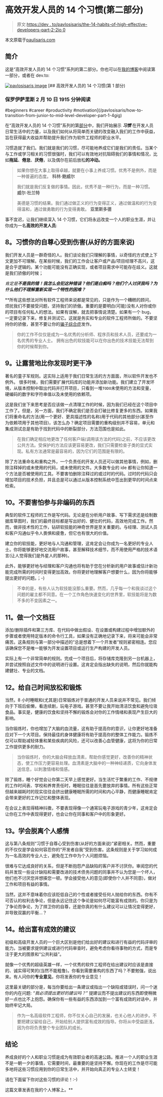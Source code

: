 # 高效开发人员的 14 个习惯(第二部分)

> 原文:[https://dev . to/pavlosisaris/the-14-habits-of-high-effective-developers-part-2-2io 0](https://dev.to/pavlosisaris/the-14-habits-of-highly-effective-developers-part-2-2io0)

本文原载于[paulisaris.com](https://paulisaris.com/the-14-habits-of-highly-effective-developers-part-2/)

## [](#introduction)简介

这是“高效开发人员的 14 个习惯”系列的第二部分。你也可以在[我的博客](https://paulisaris.com/the-14-habits-of-highly-effective-developers-part-1/)中阅读第一部分，或者在 dev.to:

[![pavlosisaris image](../Images/645ccd0d16c2a405ceec6feb0688bc57.png)](/pavlosisaris) [## 高效开发人员的 14 个习惯(第 1 部分)

### 保罗伊萨里斯 2 月 10 日 1915 分钟阅读

#beginners #career #productivity #motivation](/pavlosisaris/how-to-transition-from-junior-to-mid-level-developer-part-1-4gig)

在“高效开发人员的 14 个习惯”系列的第[部分](https://dev.to/pavlosisaris/how-to-transition-from-junior-to-mid-level-developer-part-1-4gig)中，我们开始展示 ***习惯*** 在开发人员日常生活中的力量，以及我们如何从将简单而关键的改变融入我们的工作中获益，旨在获得最大收益并帮助提升我们作为软件工程师的职业水平。

习惯造就了我们。我们就是我们的习惯，尽可能地养成它们是我们的责任。当某个与工作或学习相关的习惯很强时，我们可以有效地对抗阻碍我们的事情和情况，比如**拖延**、**倦怠**、**厌倦**，以及偶尔在前后放松**的冲动。**

> 如果你想在大事上取得卓越，就要在小事上养成习惯。优秀不是例外，而是一种普遍的态度。
> **科林·鲍威尔**
> 
> 我们就是我们反复做的事情。因此，优秀不是一种行为，而是一种习惯。
> **威尔·杜兰特**
> 
> 美德是习惯的结果。我们通过做正义的行为变得正义，通过做温和的行为变得温和，通过做勇敢的行为变得勇敢。
> **亚里斯多德**

事不宜迟，让我们继续深入 14 个习惯，它们将永远改变一个人的职业生涯，并让你成为一名**高效的开发人员**:

## [](#8-get-used-to-having-your-pride-hurt-in-a-good-sense)8。习惯你的自尊心受到伤害(从好的方面来说)

我们开发人员是一群奇怪的人。我们谈论我们只理解的事情，以奇怪的方式使上下文更加不可理解。在某些时候，我们的工作会让客户或产品/项目经理不高兴，这是合乎逻辑的。某个功能可能没有正确实现，或者项目需求中可能存在歧义。这就是我们骄傲的时候；

*肯定是**不是我的错！我怎么会犯这种错误？他们是白痴吗？他们个人讨厌我吗？为什么他们不理解重新实现一个特性的困难？***

 **所有这些想法对所有软件工程师来说都是常见的，只是作为一个糟糕的顾问，烦扰我们不要接受问题，坚持我们的骄傲。重要的是要明白(可能)没有人对你或你的项目有任何私人的想法。如果有误解，就去把事情说清楚。如果有一个 bug，一定要记录下来，修复并测试它。这就是务实和专业的软件工程师所做的。不要坚持你的骄傲，甚至不要让你的[骗子综合症](https://en.wikipedia.org/wiki/Impostor_syndrome)发作。

> 你的工作不仅仅是成为一名优秀的分析师、程序员和技术人员，还要成为一名优秀的专业人士。
> 拥有出色的软技能可以在你出色的技术技能无法帮到你的时候帮到你。

## [](#9-leave-the-campground-cleaner-than-you-found-it)9。让露营地比你发现时更干净

著名的童子军规则。这实际上适用于我们日常生活的方方面面，所以软件开发也不例外。
很多时候，我们需要扩展代码库的功能并添加新功能。我们建立了开发环境，从版本控制中取出代码并打开项目，只看到一堆`TODO`未使用的方法和变量，硬编码的数字和字符串值以及未使用的依赖项。

这是我们坐下来思考是否应该做一点清理工作的时候，因为我们已经在这个项目中工作了。但是，另一方面，我们不确定我们是否会打破比修复更多的东西。如果我们将重命名的方法(用一个更好、更具描述性的名称)用于代码的其他部分(甚至作为依赖项用于其他项目)，该怎么办？确定项目需要的重构级别并不容易，单元和集成测试总是有助于找到代码中的断裂部分，方法范围也是如此。

> 在我们确定相应地更改了任何客户端(调用该方法的代码)之前，不应该更改公共方法。受保护的方法应该更容易更改，我们只需要检查子类的显式实现。私有方法通常是最容易的，因为它们的范围是有限的。

除了方法重命名和重构之外，一个负责任的开发人员还可以做其他事情，例如，删除注释掉的或未使用的代码，或未使用的文件。大多数专业的 ide 都有让你知道一个方法是否被使用的工具。不要害怕删除注释过的或过时的代码。过时的代码只会增加项目的技术负担，并且总是可以通过从版本控制系统中签出到更早的时间点来检索。

## [](#10-dont-be-afraid-to-be-involved-in-noncoding-stuff)10。不要害怕参与非编码的东西

典型的软件工程师的工作是写代码。无论是在分析用户故事、写下需求还是绘制数据库草图时，我们的最终目标都是写出好的、健壮的代码，高效地完成工作。然而，做非技术性的工作，钻研软技能的神奇世界是至关重要的。与经理、测试人员和客户沟通似乎令人畏惧和疲惫，但它也有很大的价值。

建立你的软技能，更好地与人沟通和管理，这肯定会让你成为一名更好的专业人士。你将能够更好地交流用户故事，甚至解释技术细节，而不用使用严格的技术语言(让人觉得我们是外星人的那种)。

此外，能够更好地与经理和客户沟通也将有助于您在分析新的用户故事或估计新功能完成所需的时间时变得更加高效。你将更好地理解客户想要什么，因为你将能够提出更好的问题。；-)

> 不幸的是，有些人认为软技能没那么重要。然而，几乎每一个和我谈过这个问题的雇主都不同意。在一个工作角色快速变化的世界里，软技能将是为数不多的不变因素之一。

## [](#11-be-a-documentation-freak)11。做一个文档狂

添加/删除插件和第三方库、在代码中做出假设、在设置或构建过程中增加额外的步骤或者使用特定版本的命令行工具，如果没有正确地记录下来，将来可能会非常痛苦。这条规则与第一部分中描述的“总是想着下一个开发者”规则紧密相连。您应该确保您不是唯一能够为开发设置项目或运行生产构建的开发人员。

实际上有一个非常简单的规则。完成一个项目后，将存储库克隆到另一台机器上，并尝试按照自述文件中的说明进行设置。这肯定会指出缺失的说明，然后你就能构建健壮、专业的文档。

## [](#12-give-yourself-time-to-relax-and-exercise)12。给自己时间放松和锻炼

当然，8 小时睡眠和(尤其是)日常锻炼对于普通的开发人员来说并不常见。我们倾向于下班后偷懒，看连续剧，玩电子游戏。甚至不要让我开始清洁饮食和避免垃圾食品。事实是，健康的饮食和坚持不懈的锻炼会对你的工作情绪和表现产生巨大的影响。

当你锻炼时，你也增加了大脑的血流量，这有助于提高你的意识，让你更好地准备应对下一个大项目。保持最佳的身体健康将有助于提高你的整体工作能力。锻炼不仅可以帮助减轻体重和某些疾病的风险，还可以改善心血管健康，这将为你的日常工作提供更多的耐力。

> 当你锻炼时，你的大脑会释放血清素，帮助你感觉更好，改善你的精神状态，使工作压力更容易处理。血清素是大脑中的一种神经递质，它向身体发送信息，以刺激情绪和情感。

除了锻炼，睡个好觉会让你第二天早上感觉更好。当生活忙于繁重的工作、不规律的工作时间表、学校和养育责任时，睡眠往往是首先要放弃的事情。所有这些正常但越来越耗时的现实往往会挤出健康睡眠所需的时间和内心平静，而健康睡眠肯定会带来更好的工作记忆和整体表现。

在会议上表现得精神抖擞，不要表现得像一个通宵玩电子游戏的青少年，这肯定会让你在工作中表现得更好，也会让你在同事和客户中的形象更好。

## [](#13-learn-to-detach-from-personal-feelings)13。学会脱离个人感情

这与第八条规则“习惯于自尊心受到伤害(从好的方面来说)”紧密相关。然而，重要的不仅仅是学会如何容忍你的“开发者自我”受到伤害。这条规则是关于学习如何成为一名高效的专业人士，避免在工作中为个人问题烦恼。

很难与它达成良好的关系，但是不断抱怨产品缺陷的客户并不讨厌你。审阅您的代码并发现一些设计缺陷和需要改进的技术债务问题的同事并不认为您是一个坏人，他们也不讨厌您并想揍您一顿。学会接受他人的意见(即使你个人并不同意)，做对工作和项目有益的事情。

当然，这并不意味着你应该贬低自己的个性或者接受任何人抛给你的东西。你有不可否认的权利去争论，但是永远记住这个争论是如何尽可能富有成效的。你只是为了争论而争论，为了捍卫你的自尊，还是你真的有什么建议可以让情况变得更好，并导致双赢的平衡...？

## [](#14-give-fruitful-advice)14。给出富有成效的建议

初级和高级开发人员的一个巨大区别是他们给出好的建议和进行有益的代码评审的能力。当被要求提供建议或进行代码审查时，避免考虑你看待事物的方式，而是专注于更大的图景和“公共利益”。

就像一个优秀的超级英雄一样，一个优秀的软件工程师在给出建议时应该是直接的、诚实得可笑的(当然不能粗鲁)。你看到需要重构的东西了吗？不要勉强，说出来。有人问你的**专业意见**，你将发表你的专业意见！

这里最关键的部分是，每当你要给出一条建议或指出一个缺陷或错误时，问一个迷你的内在问题:
*“我必须提出更好的建议吗？”*
提建议而不提出建议的东西即使稍微好一点也比不上抱怨。确保你有一些有益的东西添加到一个富有成效的对话中，并始终牢记大局。

> 作为一名高级软件工程师，你不仅关心自己的发展，也关心他人的进步。不要把建议留给自己，开始给别人提供富有成效的指导。你将从中受益匪浅，因为你将负责整个专业团队的成长。

## [](#conclusion)结论

养成良好的个人和职业习惯是成为有效职业者的高速公路。推进一个人的职业生涯不是一朝一夕的事情，它需要时间，最重要的是坚持不懈。你现在的工作是尽可能多地将这些习惯应用到你的日常生活中，并开始向真正的专业人士转变！

请在下面留下你对这些习惯的评论！:-)

这篇文章发表在我的个人博客上。**